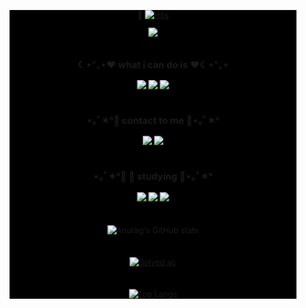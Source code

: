 <div align="center" style="background-color: black">
  
💟 [![Hits](https://hits.seeyoufarm.com/api/count/incr/badge.svg?url=https%3A%2F%2Fgithub.com%2Feunjung0613&count_bg=%23F0BEBE&title_bg=%23FC8F8F&icon=&icon_color=%23000000&title=hits&edge_flat=false&animation=fadeIn)](https://hits.seeyoufarm.com)

<img src="https://capsule-render.vercel.app/api?type=wave&color=gradient&customColorList=0,5&height=300&section=header&text=EUNJUNG'S GIT&fontSize=50&fontColor=ffffff" />

#



<h3 align="center">☾⋆⁺₊⋆❤️ what i can do is ❤️☾⋆⁺₊⋆</h3>
<p align="center"><img src="https://img.shields.io/badge/Python-3776AB?style=flat-square&logo=Python&logoColor=white"/></a>  <img src="https://img.shields.io/badge/JAVA-007396?style=flat-square&logo=JAVA&logoColor=white"/></a>  <img src="https://img.shields.io/badge/HTML-E34F26?style=flat-square&logo=HTML&logoColor=white"/></a></p>



#



<h3 align="center">⋆｡ﾟ✶°🧡 contact to me 🧡⋆｡ﾟ✶°</h3>
<p align="center"><a href="https://coding7281.tistory.com/"><img src="https://img.shields.io/badge/My tech blog-A9BCF5?style=flat-square&logo=GitHub Sponsors&logoColor=white&link=https://coding7281.tistory.com/"/></a>  <a href="mailto:dmswjd7281@gmail.com"><img src="https://img.shields.io/badge/Gmail-D0A9F5?style=flat-square&logo=Gmail&logoColor=white&link=mailto:dmswjd7281@gmail.com"/></a></p>



#



<h3 align="center">⋆｡ﾟ✶°💛 💬 studying 💛⋆｡ﾟ✶°</h3>
<p align="center"><img src="https://img.shields.io/badge/React-61DAFB?style=flat-square&logo=React&logoColor=white"></a> <img src="https://img.shields.io/badge/TypeScript-3178C6?style=flat-square&logo=TypeScript&logoColor=white"/></a> <img src="https://img.shields.io/badge/Vue.js-4FC08D?style=flat-square&logo=Vue.js&logoColor=white"/></p>


#


![Anurag's GitHub stats](https://github-readme-stats.vercel.app/api?username=eunjung0613&theme=material-palenight&show_icons=true)

#

[![Solved.ac](https://mazassumnida.wtf/api/generate_badge?boj=dmswjd7281)](https://solved.ac/dmswjd7281)

#

![Top Langs](https://github-readme-stats.vercel.app/api/top-langs/?username=eunjung0613&layout=compact&theme=gruvbox)

</div>
